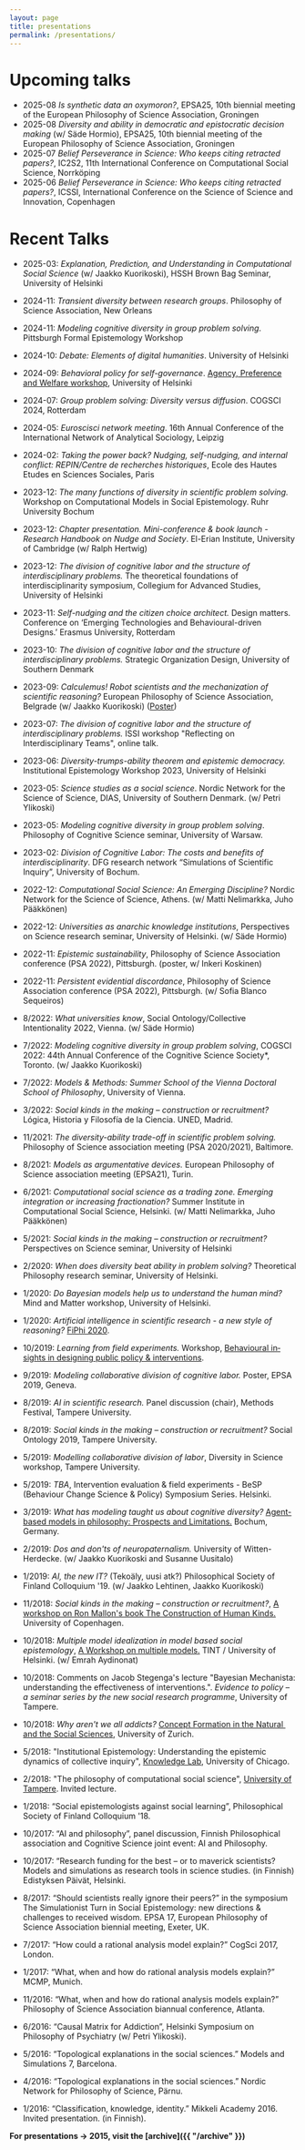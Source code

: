 ```yaml
---
layout: page
title: presentations
permalink: /presentations/
---
```


# Upcoming talks

- 2025-08 *Is synthetic data an oxymoron?*, EPSA25, 10th biennial meeting of the European Philosophy of Science Association, Groningen 
- 2025-08 *Diversity and ability in democratic and epistocratic decision making* (w/ Säde Hormio), EPSA25, 10th biennial meeting of the European Philosophy of Science Association, Groningen 
- 2025-07 *Belief Perseverance in Science: Who keeps citing retracted papers?*, IC2S2, 11th International Conference on Computational Social Science, Norrköping
- 2025-06 *Belief Perseverance in Science: Who keeps citing retracted papers?*, ICSSI, International Conference on the Science of Science and Innovation, Copenhagen
 

# Recent Talks
- 2025-03: *Explanation, Prediction, and Understanding in Computational Social Science* (w/ Jaakko Kuorikoski), HSSH Brown Bag Seminar, University of Helsinki
- 2024-11: *Transient diversity between research groups*. Philosophy of Science Association, New Orleans 
- 2024-11: *Modeling cognitive diversity in group problem solving*. Pittsburgh Formal Epistemology Workshop
- 2024-10: *Debate: Elements of digital humanities*. University of Helsinki
- 2024-09: *Behavioral policy for self-governance*. <a href="https://tint-helsinki.fi/?p=1299" target="_blank">Agency, Preference and Welfare workshop</a>, University of Helsinki
- 2024-07: *Group problem solving: Diversity versus diffusion*. COGSCI 2024, Rotterdam
- 2024-05: *Euroscisci network meeting*. 16th Annual Conference of the International Network of Analytical Sociology, Leipzig
- 2024-02: *Taking the power back? Nudging, self-nudging, and internal conflict: REPIN/Centre de recherches historiques*, Ecole des Hautes Etudes en Sciences Sociales, Paris
- 2023-12: *The many functions of diversity in scientific problem solving.* Workshop on Computational Models in Social Epistemology. Ruhr University Bochum
- 2023-12: *Chapter presentation. Mini-conference & book launch - Research Handbook on Nudge and Society*. El-Erian Institute, University of Cambridge (w/ Ralph Hertwig)
- 2023-12: *The division of cognitive labor and the structure of interdisciplinary problems.* The theoretical foundations of interdisciplinarity symposium, Collegium for Advanced Studies, University of Helsinki
- 2023-11: *Self-nudging and the citizen choice architect.* Design matters. Conference on ‘Emerging Technologies and Behavioural-driven Designs.’ Erasmus University, Rotterdam
- 2023-10: *The division of cognitive labor and the structure of interdisciplinary problems.* Strategic Organization Design, University of Southern Denmark

- 2023-09: *Calculemus! Robot scientists and the mechanization of scientific reasoning?* European Philosophy of Science Association, Belgrade (w/ Jaakko Kuorikoski) (<a href="/assets/reijula_calculemus.pdf" target="_blank">Poster</a>)
- 2023-07: *The division of cognitive labor and the structure of interdisciplinary problems.* ISSI workshop "Reflecting on Interdisciplinary Teams", online talk.
- 2023-06: *Diversity-trumps-ability theorem and epistemic democracy.* Institutional Epistemology Workshop 2023, University of Helsinki
- 2023-05: *Science studies as a social science*. Nordic Network for the Science of Science, DIAS, University of Southern Denmark. (w/ Petri Ylikoski)
- 2023-05: *Modeling cognitive diversity in group problem solving*. Philosophy of Cognitive Science seminar, University of Warsaw.
- 2023-02: *Division of Cognitive Labor: The costs and benefits of interdisciplinarity*. DFG research network “Simulations of Scientific Inquiry”, University of Bochum.
- 2022-12: *Computational Social Science: An Emerging Discipline?* Nordic Network for the Science of Science, Athens. (w/ Matti Nelimarkka, Juho Pääkkönen)
- 2022-12: *Universities as anarchic knowledge institutions*, Perspectives on Science research seminar, University of Helsinki. (w/ Säde Hormio)
- 2022-11: *Epistemic sustainability*, Philosophy of Science Association conference (PSA 2022), Pittsburgh. (poster, w/ Inkeri Koskinen)
- 2022-11: *Persistent evidential discordance*, Philosophy of Science Association conference (PSA 2022), Pittsburgh. (w/ Sofia Blanco Sequeiros)
- 8/2022: *What universities know*, Social Ontology/Collective Intentionality 2022, Vienna. (w/ Säde Hormio)
- 7/2022: *Modeling cognitive diversity in group problem solving*, COGSCI 2022: 44th Annual Conference of the Cognitive Science Society*, Toronto. (w/ Jaakko Kuorikoski)
- 7/2022: *Models & Methods: Summer School of the Vienna Doctoral School of Philosophy*, University of Vienna.
- 3/2022: *Social kinds in the making – construction or recruitment?* Lógica, Historia y Filosofía de la Ciencia. UNED, Madrid.

- 11/2021: *The diversity-ability trade-off in scientific problem solving.* Philosophy of Science association meeting (PSA 2020/2021), Baltimore.
- 8/2021: *Models as argumentative devices.* European Philosophy of Science association meeting (EPSA21), Turin.
- 6/2021: *Computational social science as a trading zone. Emerging integration or increasing fractionation?* Summer Institute in Computational Social Science, Helsinki. (w/ Matti Nelimarkka, Juho Pääkkönen)
- 5/2021: *Social kinds in the making – construction or recruitment?* Perspectives on Science seminar, University of Helsinki
- 2/2020: *When does diversity beat ability in problem solving?* Theoretical Philosophy research seminar, University of Helsinki.
- 1/2020: *Do Bayesian models help us to understand the human mind?* Mind and Matter workshop, University of Helsinki.
- 1/2020: *Artificial intelligence in scientific research - a new style of reasoning?* <a href="https://www.filosofinenyhdistys.fi/fiphi-2020/" target="_blank">FiPhi 2020</a>.
- 10/2019: *Learning from field experiments.* Workshop, <a href="https://www.helsinki.fi/en/conferences/behavioural-insights-in-designing-public-policy-interventions" target="_blank">Be­ha­vi­oural in­sights in design­ing pub­lic policy & in­ter­ven­tions</a>.
- 9/2019: *Modeling collaborative division of cognitive labor.* Poster, EPSA 2019, Geneva.
- 8/2019: *AI in scientific research.* Panel discussion (chair), Methods Festival, Tampere University.
- 8/2019: *Social kinds in the making – construction or recruitment?* Social Ontology 2019, Tampere University.
- 5/2019: *Modelling collaborative division of labor*, Diversity in Science workshop, Tampere University.
- 5/2019: *TBA*, Intervention evaluation & field experiments - BeSP (Behaviour Change Science & Policy) Symposium Series. Helsinki.
- 3/2019: *What has modeling taught us about cognitive diversity?* <a href="http://homepage.ruhr-uni-bochum.de/defeasible-reasoning/ABM-Phil-2019.html" target="_blank">Agent-based models in philosophy: Prospects and Limitations.</a> Bochum, Germany.
- 2/2019: *Dos and don'ts of neuropaternalism.* University of Witten-Herdecke. (w/ Jaakko Kuorikoski and Susanne Uusitalo)
- 1/2019: *AI, the new IT?* (Tekoäly, uusi atk?) Philosophical Society of Finland Colloquium '19. (w/ Jaakko Lehtinen, Jaakko Kuorikoski)
- 11/2018: *Social kinds in the making – construction or recruitment?*, <a href="https://mcc.ku.dk/calendar/constructing-human-kinds-one-day-workshop/" target="_blank">A workshop on Ron Mallon's book The Construction of Human Kinds.</a> University of Copenhagen.
- 10/2018: *Multiple model idealization in model based social epistemology*, <a href="http://www.helsinki.fi/tint/mmodels" target="_blank">A Workshop on multiple models.</a> TINT / University of Helsinki. (w/ Emrah Aydinonat)
- 10/2018: Comments on Jacob Stegenga's lecture "Bayesian Mechanista: understanding the effectiveness of interventions.". *Evidence to policy – a seminar series by the new social research programme*, University of Tampere.
- 10/2018: *Why aren't we all addicts?* <a href="https://conceptformation2018.weebly.com/" target="_blank">Concept Formation in the Natural ​and the Social Sciences</a>, University of Zurich.
- 5/2018: "Institutional Epistemology: Understanding the epistemic dynamics of collective inquiry", <a href="https://www.knowledgelab.org/" target="_blank">Knowledge Lab</a>, University of Chicago.
- 2/2018: "The philosophy of computational social science", <a href="http://www.uta.fi/yky/en/fil/index.html" target="_blank">University of Tampere</a>. Invited lecture.
- 1/2018: “Social epistemologists against social learning”, Philosophical Society of Finland Colloquium '18.  
- 10/2017: “AI and philosophy”, panel discussion, Finnish Philosophical association and Cognitive Science joint event: AI and Philosophy.  
- 10/2017: “Research funding for the best – or to maverick scientists? Models and simulations as research tools in science studies. (in Finnish) Edistyksen Päivät, Helsinki.
- 8/2017: “Should scientists really ignore their peers?” in the symposium The Simulationist Turn in Social Epistemology: new directions & challenges to received wisdom. EPSA 17, European Philosophy of Science Association biennial meeting, Exeter, UK.  
- 7/2017: “How could a rational analysis model explain?” CogSci 2017, London.  
- 1/2017: “What, when and how do rational analysis models explain?” MCMP, Munich.  
- 11/2016: “What, when and how do rational analysis models explain?” Philosophy of Science Association biannual conference, Atlanta.  
- 6/2016: “Causal Matrix for Addiction”,  Helsinki Symposium on Philosophy of Psychiatry
(w/ Petri Ylikoski).  
- 5/2016: “Topological explanations in the social sciences.” Models and Simulations 7, Barcelona.  
- 4/2016: “Topological explanations in the social sciences.” Nordic Network for Philosophy of Science, Pärnu.  
- 1/2016: “Classification, knowledge, identity.” Mikkeli Academy 2016. Invited presentation. (in Finnish).  

**For presentations -> 2015, visit the [archive]({{ "/archive" }})**
